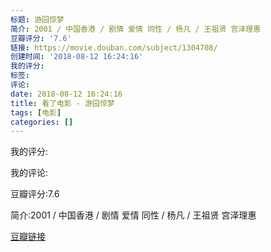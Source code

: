 ```yaml
---
标题: 游园惊梦
简介: 2001 / 中国香港 / 剧情 爱情 同性 / 杨凡 / 王祖贤 宫泽理惠
豆瓣评分: '7.6'
链接: https://movie.douban.com/subject/1304708/
创建时间: '2018-08-12 16:24:16'
我的评分:
标签:
评论:
date: 2018-08-12 16:24:16
title: 看了电影 - 游园惊梦
tags: [电影]
categories: []
---
```


我的评分:

我的评论:

豆瓣评分:7.6

简介:2001 / 中国香港 / 剧情 爱情 同性 / 杨凡 / 王祖贤 宫泽理惠

[豆瓣链接](https://movie.douban.com/subject/1304708/)

